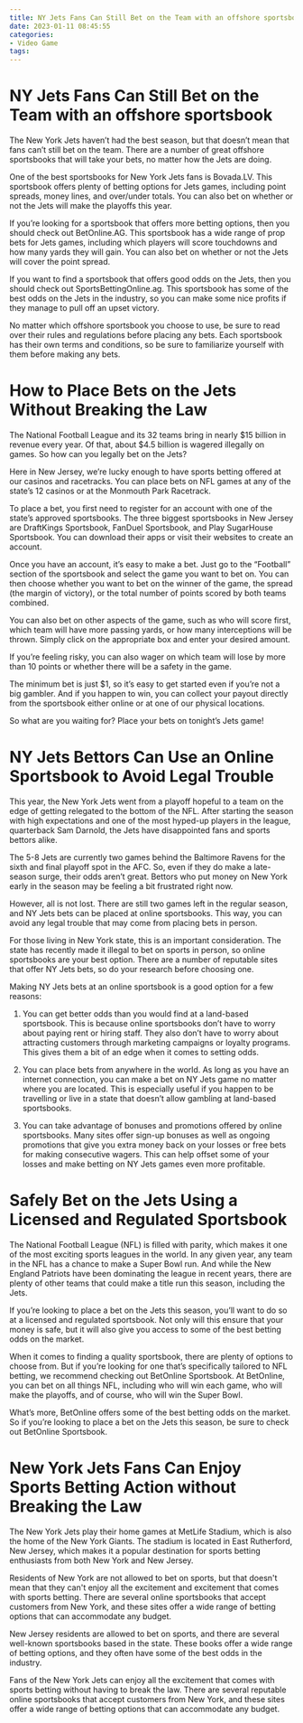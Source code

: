 ```yaml
---
title: NY Jets Fans Can Still Bet on the Team with an offshore sportsbook
date: 2023-01-11 08:45:55
categories:
- Video Game
tags:
---
```



#  NY Jets Fans Can Still Bet on the Team with an offshore sportsbook

The New York Jets haven’t had the best season, but that doesn’t mean that fans can’t still bet on the team. There are a number of great offshore sportsbooks that will take your bets, no matter how the Jets are doing.

One of the best sportsbooks for New York Jets fans is Bovada.LV. This sportsbook offers plenty of betting options for Jets games, including point spreads, money lines, and over/under totals. You can also bet on whether or not the Jets will make the playoffs this year.

If you’re looking for a sportsbook that offers more betting options, then you should check out BetOnline.AG. This sportsbook has a wide range of prop bets for Jets games, including which players will score touchdowns and how many yards they will gain. You can also bet on whether or not the Jets will cover the point spread.

If you want to find a sportsbook that offers good odds on the Jets, then you should check out SportsBettingOnline.ag. This sportsbook has some of the best odds on the Jets in the industry, so you can make some nice profits if they manage to pull off an upset victory.

No matter which offshore sportsbook you choose to use, be sure to read over their rules and regulations before placing any bets. Each sportsbook has their own terms and conditions, so be sure to familiarize yourself with them before making any bets.

#  How to Place Bets on the Jets Without Breaking the Law

The National Football League and its 32 teams bring in nearly $15 billion in revenue every year. Of that, about $4.5 billion is wagered illegally on games. So how can you legally bet on the Jets?

Here in New Jersey, we’re lucky enough to have sports betting offered at our casinos and racetracks. You can place bets on NFL games at any of the state’s 12 casinos or at the Monmouth Park Racetrack.

To place a bet, you first need to register for an account with one of the state’s approved sportsbooks. The three biggest sportsbooks in New Jersey are DraftKings Sportsbook, FanDuel Sportsbook, and Play SugarHouse Sportsbook. You can download their apps or visit their websites to create an account.

Once you have an account, it’s easy to make a bet. Just go to the “Football” section of the sportsbook and select the game you want to bet on. You can then choose whether you want to bet on the winner of the game, the spread (the margin of victory), or the total number of points scored by both teams combined.

You can also bet on other aspects of the game, such as who will score first, which team will have more passing yards, or how many interceptions will be thrown. Simply click on the appropriate box and enter your desired amount.

If you’re feeling risky, you can also wager on which team will lose by more than 10 points or whether there will be a safety in the game.

The minimum bet is just $1, so it’s easy to get started even if you’re not a big gambler. And if you happen to win, you can collect your payout directly from the sportsbook either online or at one of our physical locations.

So what are you waiting for? Place your bets on tonight’s Jets game!

#  NY Jets Bettors Can Use an Online Sportsbook to Avoid Legal Trouble

This year, the New York Jets went from a playoff hopeful to a team on the edge of getting relegated to the bottom of the NFL. After starting the season with high expectations and one of the most hyped-up players in the league, quarterback Sam Darnold, the Jets have disappointed fans and sports bettors alike.

The 5-8 Jets are currently two games behind the Baltimore Ravens for the sixth and final playoff spot in the AFC. So, even if they do make a late-season surge, their odds aren’t great. Bettors who put money on New York early in the season may be feeling a bit frustrated right now.

However, all is not lost. There are still two games left in the regular season, and NY Jets bets can be placed at online sportsbooks. This way, you can avoid any legal trouble that may come from placing bets in person.

For those living in New York state, this is an important consideration. The state has recently made it illegal to bet on sports in person, so online sportsbooks are your best option. There are a number of reputable sites that offer NY Jets bets, so do your research before choosing one.

Making NY Jets bets at an online sportsbook is a good option for a few reasons:

1) You can get better odds than you would find at a land-based sportsbook. This is because online sportsbooks don’t have to worry about paying rent or hiring staff. They also don’t have to worry about attracting customers through marketing campaigns or loyalty programs. This gives them a bit of an edge when it comes to setting odds.

2) You can place bets from anywhere in the world. As long as you have an internet connection, you can make a bet on NY Jets game no matter where you are located. This is especially useful if you happen to be travelling or live in a state that doesn’t allow gambling at land-based sportsbooks.

3) You can take advantage of bonuses and promotions offered by online sportsbooks. Many sites offer sign-up bonuses as well as ongoing promotions that give you extra money back on your losses or free bets for making consecutive wagers. This can help offset some of your losses and make betting on NY Jets games even more profitable.

#  Safely Bet on the Jets Using a Licensed and Regulated Sportsbook

The National Football League (NFL) is filled with parity, which makes it one of the most exciting sports leagues in the world. In any given year, any team in the NFL has a chance to make a Super Bowl run. And while the New England Patriots have been dominating the league in recent years, there are plenty of other teams that could make a title run this season, including the Jets.

If you’re looking to place a bet on the Jets this season, you’ll want to do so at a licensed and regulated sportsbook. Not only will this ensure that your money is safe, but it will also give you access to some of the best betting odds on the market.

When it comes to finding a quality sportsbook, there are plenty of options to choose from. But if you’re looking for one that’s specifically tailored to NFL betting, we recommend checking out BetOnline Sportsbook. At BetOnline, you can bet on all things NFL, including who will win each game, who will make the playoffs, and of course, who will win the Super Bowl.

What’s more, BetOnline offers some of the best betting odds on the market. So if you’re looking to place a bet on the Jets this season, be sure to check out BetOnline Sportsbook.

#  New York Jets Fans Can Enjoy Sports Betting Action without Breaking the Law

The New York Jets play their home games at MetLife Stadium, which is also the home of the New York Giants. The stadium is located in East Rutherford, New Jersey, which makes it a popular destination for sports betting enthusiasts from both New York and New Jersey.

Residents of New York are not allowed to bet on sports, but that doesn't mean that they can't enjoy all the excitement and excitement that comes with sports betting. There are several online sportsbooks that accept customers from New York, and these sites offer a wide range of betting options that can accommodate any budget.

New Jersey residents are allowed to bet on sports, and there are several well-known sportsbooks based in the state. These books offer a wide range of betting options, and they often have some of the best odds in the industry.

Fans of the New York Jets can enjoy all the excitement that comes with sports betting without having to break the law. There are several reputable online sportsbooks that accept customers from New York, and these sites offer a wide range of betting options that can accommodate any budget.